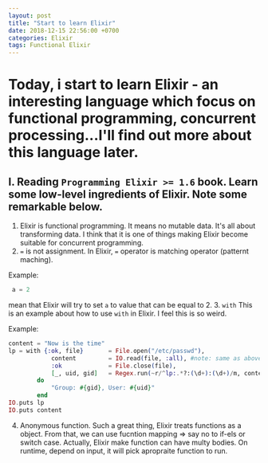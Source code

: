 ```yaml
---
layout: post
title: "Start to learn Elixir"
date: 2018-12-15 22:56:00 +0700
categories: Elixir
tags: Functional Elixir
---
```

# Today, i start to learn Elixir - an interesting language which focus on functional programming, concurrent processing...I'll find out more about this language later.

## I. Reading `Programming Elixir >= 1.6` book. Learn some low-level ingredients of Elixir. Note some remarkable below.
1. Elixir is functional programming. It means no mutable data. It's all about transforming data.
I think that it is one of things making Elixir become suitable for concurrent programming.
2. `=` is not assignment.
In Elixir, `=` operator is matching operator (patternt maching). 

Example:
```Elixir
 a = 2 
```
mean that Elixir will try to set `a` to value that can be equal to 2.
3. `with`
This is an example about how to use `with` in Elixir. I feel this is so weird.

Example:
```Elixir
content = "Now is the time"
lp = with {:ok, file} 		= File.open("/etc/passwd"),
			content 		= IO.read(file, :all), #note: same as above
			:ok				= File.close(file),
			[_, uid, gid] 	= Regex.run(~r/^lp:.*?:(\d+):(\d+)/m, content) 
		do
			"Group: #{gid}, User: #{uid}"
		end
IO.puts lp
IO.puts content
```
4. Anonymous function.
Such a great thing, Elixir treats functions as a object. From that, we can use fucntion mapping => say no to if-els or switch case.
Actually, Elixir make function can have multy bodies. On runtime, depend on input, it will pick apropraite function to run. 